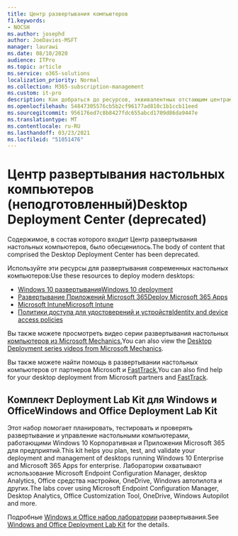 ```yaml
---
title: Центр развертывания компьютеров
f1.keywords:
- NOCSH
ms.author: josephd
author: JoeDavies-MSFT
manager: laurawi
ms.date: 08/10/2020
audience: ITPro
ms.topic: article
ms.service: o365-solutions
localization_priority: Normal
ms.collection: M365-subscription-management
ms.custom: it-pro
description: Как добраться до ресурсов, эквивалентных отстающим центрам развертывания настольных компьютеров.
ms.openlocfilehash: 54847305576cb5b2cf96177ad810c1b1ccb11eed
ms.sourcegitcommit: 956176ed7c8b8427fdc655abcd1709d86da9447e
ms.translationtype: MT
ms.contentlocale: ru-RU
ms.lasthandoff: 03/23/2021
ms.locfileid: "51051476"
---
```

# <a name="desktop-deployment-center-deprecated"></a><span data-ttu-id="96be6-103">Центр развертывания настольных компьютеров (неподготовленный)</span><span class="sxs-lookup"><span data-stu-id="96be6-103">Desktop Deployment Center (deprecated)</span></span>

<span data-ttu-id="96be6-104">Содержимое, в состав которого входит Центр развертывания настольных компьютеров, было обесценилось.</span><span class="sxs-lookup"><span data-stu-id="96be6-104">The body of content that comprised the Desktop Deployment Center has been deprecated.</span></span> 

<span data-ttu-id="96be6-105">Используйте эти ресурсы для развертывания современных настольных компьютеров:</span><span class="sxs-lookup"><span data-stu-id="96be6-105">Use these resources to deploy modern desktops:</span></span>

- [<span data-ttu-id="96be6-106">Windows 10 развертывания</span><span class="sxs-lookup"><span data-stu-id="96be6-106">Windows 10 deployment</span></span>](/windows/deployment/)
- [<span data-ttu-id="96be6-107">Развертывание Приложений Microsoft 365</span><span class="sxs-lookup"><span data-stu-id="96be6-107">Deploy Microsoft 365 Apps</span></span>](/deployoffice/deployment-guide-microsoft-365-apps)
- [<span data-ttu-id="96be6-108">Microsoft Intune</span><span class="sxs-lookup"><span data-stu-id="96be6-108">Microsoft Intune</span></span>](/mem/intune/fundamentals/planning-guide)
- [<span data-ttu-id="96be6-109">Политики доступа для удостоверений и устройств</span><span class="sxs-lookup"><span data-stu-id="96be6-109">Identity and device access policies</span></span>](../security/defender-365-security/microsoft-365-policies-configurations.md)

<span data-ttu-id="96be6-110">Вы также можете просмотреть видео серии развертывания настольных [компьютеров из Microsoft Mechanics.](https://www.aka.ms/watchhowtoshift)</span><span class="sxs-lookup"><span data-stu-id="96be6-110">You can also view the [Desktop Deployment series videos from Microsoft Mechanics](https://www.aka.ms/watchhowtoshift).</span></span>

<span data-ttu-id="96be6-111">Вы также можете найти помощь в развертывании настольных компьютеров от партнеров Microsoft и [FastTrack.](https://www.microsoft.com/fasttrack/microsoft-365)</span><span class="sxs-lookup"><span data-stu-id="96be6-111">You can also find help for your desktop deployment from Microsoft partners and [FastTrack](https://www.microsoft.com/fasttrack/microsoft-365).</span></span>

## <a name="windows-and-office-deployment-lab-kit"></a><span data-ttu-id="96be6-112">Комплект Deployment Lab Kit для Windows и Office</span><span class="sxs-lookup"><span data-stu-id="96be6-112">Windows and Office Deployment Lab Kit</span></span>

<span data-ttu-id="96be6-113">Этот набор помогает планировать, тестировать и проверять развертывание и управление настольными компьютерами, работающими Windows 10 Корпоративная и Приложения Microsoft 365 для предприятий.</span><span class="sxs-lookup"><span data-stu-id="96be6-113">This kit helps you plan, test, and validate your deployment and management of desktops running Windows 10 Enterprise and Microsoft 365 Apps for enterprise.</span></span> <span data-ttu-id="96be6-114">Лаборатории охватывают использование Microsoft Endpoint Configuration Manager, desktop Analytics, Office средства настройки, OneDrive, Windows автопилота и других.</span><span class="sxs-lookup"><span data-stu-id="96be6-114">The labs cover using Microsoft Endpoint Configuration Manager, Desktop Analytics, Office Customization Tool, OneDrive, Windows Autopilot and more.</span></span>

<span data-ttu-id="96be6-115">Подробные [Windows и Office набор лаборатории](modern-desktop-deployment-and-management-lab.md) развертывания.</span><span class="sxs-lookup"><span data-stu-id="96be6-115">See [Windows and Office Deployment Lab Kit](modern-desktop-deployment-and-management-lab.md) for the details.</span></span>